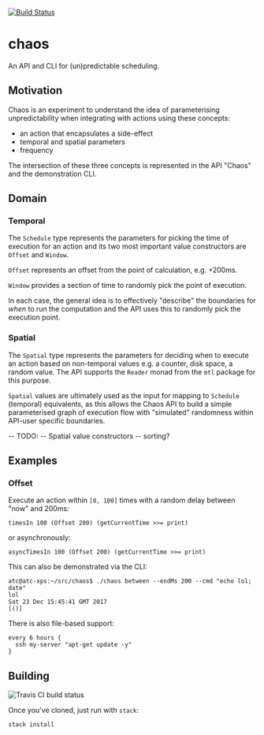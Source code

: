 [![Build Status](https://travis-ci.org/atcol/chaos.svg?branch=master)](https://travis-ci.org/squidnyan/chaos)

# chaos

An API and CLI for (un)predictable scheduling.

## Motivation

Chaos is an experiment to understand the idea of parameterising unpredictability
when integrating with actions using these concepts:

 * an action that encapsulates a side-effect
 * temporal and spatial parameters
 * frequency

The intersection of these three concepts is represented in the API "Chaos"
and the demonstration CLI.

## Domain

### Temporal

The `Schedule` type represents the parameters for picking the time of execution
for an action and its two most important value constructors are `Offset` and `Window`. 

`Offset` represents an offset from the point of calculation, e.g. +200ms.

`Window` provides a section of time to randomly pick the point of execution. 

In each case, the general idea is to effectively "describe" the boundaries for
_when_ to run the computation and the API uses this to randomly pick the execution
point.

### Spatial

The `Spatial` type represents the parameters for deciding when to execute an action
based on non-temporal values e.g. a counter, disk space, a random value. The API
supports the `Reader` monad from the `mtl` package for this purpose.

`Spatial` values are ultimately used as the input for mapping to `Schedule` (temporal)
equivalents, as this allows the Chaos API to build a simple parameterised graph 
of execution flow with "simulated" randomness within API-user specific boundaries.

-- TODO: 
--    Spatial value constructors
--    sorting?

## Examples

### Offset 

Execute an action within `[0, 100]` times with a random delay between "now" and 200ms:

    timesIn 100 (Offset 200) (getCurrentTime >>= print)

or asynchronously:

    asyncTimesIn 100 (Offset 200) (getCurrentTime >>= print)

This can also be demonstrated via the CLI:

    atc@atc-xps:~/src/chaos$ ./chaos between --endMs 200 --cmd "echo lol; date"
    lol
    Sat 23 Dec 15:45:41 GMT 2017
    [()]

There is also file-based support:

    every 6 hours {
      ssh my-server "apt-get update -y"
    }

## Building

![Travis CI build status](https://travis-ci.org/squidnyan/chaos.svg?branch=master)

Once you've cloned, just run with `stack`:

```
stack install
```
